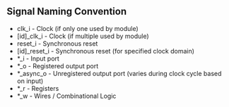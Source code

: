 ## Signal Naming Convention
- clk_i        - Clock (if only one used by module)
- [id]_clk_i   - Clock (if multiple used by module)
- reset_i      - Synchronous reset
- [id]_reset_i - Synchronous reset (for specified clock domain)
- *_i          - Input port
- *_o          - Registered output port
- *_async_o    - Unregistered output port (varies during clock cycle based on input)
- *_r          - Registers
- *_w          - Wires / Combinational Logic
